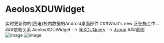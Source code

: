 # AeolosXDUWidget
实时更新你的(西电)校内数据的Android桌面部件
###What's new
正在施工中...
###依赖关系
AeolosXDUWidget  -->  [libXDUQuery](https://github.com/hwding/libXDUQuery)  -->  [Jsoup](https://jsoup.org)
###截图
![image](https://github.com/hwding/AeolosXDUWidget/blob/master/screenshots/Screenshot_config.png)
![image](https://github.com/hwding/AeolosXDUWidget/blob/master/screenshots/Screenshot_layout.png)
